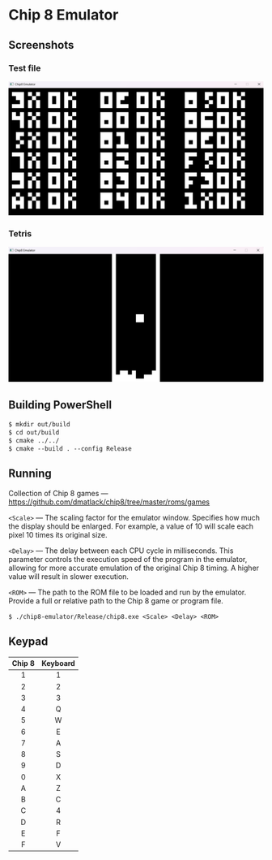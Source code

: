 # Chip 8 Emulator

## Screenshots

### Test file

![Test](/screenshots/Screen1.png)

### Tetris

![Tetris](/screenshots/Screen2.png)

## Building PowerShell
```
$ mkdir out/build
$ cd out/build 
$ cmake ../../
$ cmake --build . --config Release
```
## Running

Collection of Chip 8 games — https://github.com/dmatlack/chip8/tree/master/roms/games

```<Scale>``` — The scaling factor for the emulator window. Specifies how much the display should be enlarged. For example, a value of 10 will scale each pixel 10 times its original size.

```<Delay>``` — The delay between each CPU cycle in milliseconds. This parameter controls the execution speed of the program in the emulator, allowing for more accurate emulation of the original Chip 8 timing. A higher value will result in slower execution.

```<ROM>``` — The path to the ROM file to be loaded and run by the emulator. Provide a full or relative path to the Chip 8 game or program file.

```
$ ./chip8-emulator/Release/chip8.exe <Scale> <Delay> <ROM>
```

## Keypad
| Chip 8 | Keyboard|
|:------:|:-------:|
|   1    |   1     |
|   2    |   2     |
|   3    |   3     |
|   4    |   Q     |
|   5    |   W     |
|   6    |   E     |
|   7    |   A     |
|   8    |   S     |
|   9    |   D     |
|   0    |   X     |
|   A    |   Z     |
|   B    |   C     |
|   C    |   4     |
|   D    |   R     |
|   E    |   F     |
|   F    |   V     |